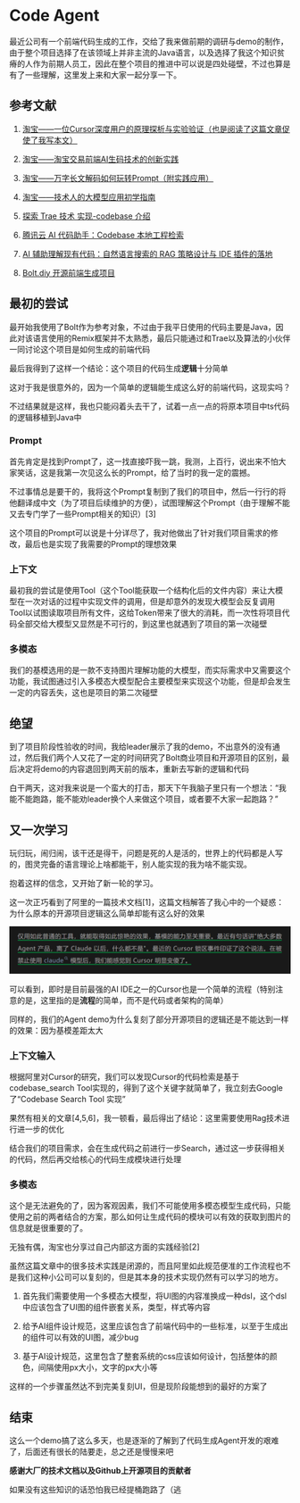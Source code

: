 # Code Agent

最近公司有一个前端代码生成的工作，交给了我来做前期的调研与demo的制作，由于整个项目选择了在该领域上并非主流的Java语言，以及选择了我这个知识贫瘠的人作为前期人员工，因此在整个项目的推进中可以说是四处碰壁，不过也算是有了一些理解，这里发上来和大家一起分享一下。

## 参考文献

1. [淘宝——一位Cursor深度用户的原理探析与实验验证（也是阅读了这篇文章促使了我写本文）](https://mp.weixin.qq.com/s/bT-R9oXvfO5wqRT8I2u_sQ)

2. [淘宝——淘宝交易前端AI生码技术的创新实践](https://mp.weixin.qq.com/s/RBIlsqdkN7CNDuGWxhoxGQ)

3. [淘宝——万字长文解码如何玩转Prompt（附实践应用）](https://mp.weixin.qq.com/s/ad6y-pCe1_PV7iNA7Uh1bg)

4. [淘宝——技术人的大模型应用初学指南](https://mp.weixin.qq.com/s/NeR1yPdmK6Z1hZVLRSgxrQ)

5. [探索 Trae 技术 实现-codebase 介绍](https://juejin.cn/post/7495199832749244425)

6. [腾讯云 AI 代码助手：Codebase 本地工程检索](https://www.cnblogs.com/txycsig/p/18752163)

7. [AI 辅助理解现有代码：自然语言搜索的 RAG 策略设计与 IDE 插件的落地](https://www.phodal.com/blog/ai-assistant-understanding-codebase/)

8. [Bolt.diy 开源前端生成项目](https://github.com/stackblitz-labs/bolt.diy) 

## 最初的尝试

最开始我使用了Bolt作为参考对象，不过由于我平日使用的代码主要是Java，因此对该语言使用的Remix框架并不太熟悉，最后只能通过和Trae以及算法的小伙伴一同讨论这个项目是如何生成的前端代码

最后我得到了这样一个结论：这个项目的代码生成**逻辑**十分简单

这对于我是很意外的，因为一个简单的逻辑能生成这么好的前端代码，这现实吗？

不过结果就是这样，我也只能闷着头去干了，试着一点一点的将原本项目中ts代码的逻辑移植到Java中

### Prompt

首先肯定是找到Prompt了，这一找直接吓我一跳，我测，上百行，说出来不怕大家笑话，这是我第一次见这么长的Prompt，给了当时的我一定的震撼。

不过事情总是要干的，我将这个Prompt复制到了我们的项目中，然后一行行的将他翻译成中文（为了项目后续维护的方便），试图理解这个Prompt（由于理解不能又去专门学了一些Prompt相关的知识）\[3]

这个项目的Prompt可以说是十分详尽了，我对他做出了针对我们项目需求的修改，最后也是实现了我需要的Prompt的理想效果

### 上下文

最初我的尝试是使用Tool（这个Tool能获取一个结构化后的文件内容）来让大模型在一次对话的过程中实现文件的调用，但是却意外的发现大模型会反复调用Tool以试图读取项目所有文件，这给Token带来了很大的消耗，而一次性将项目代码全部交给大模型又显然是不可行的，到这里也就遇到了项目的第一次碰壁

### 多模态

我们的基模选用的是一款不支持图片理解功能的大模型，而实际需求中又需要这个功能，我试图通过引入多模态大模型配合主要模型来实现这个功能，但是却会发生一定的内容丢失，这也是项目的第二次碰壁

## 绝望

到了项目阶段性验收的时间，我给leader展示了我的demo，不出意外的没有通过，然后我们两个人又花了一定的时间研究了Bolt商业项目和开源项目的区别，最后决定将demo的内容退回到两天前的版本，重新去写新的逻辑和代码

白干两天，这对我来说是一个蛮大的打击，那天下午我脑子里只有一个想法：“我能不能跑路，能不能劝leader换个人来做这个项目，或者要不大家一起跑路？”

## 又一次学习

玩归玩，闹归闹，该干还是得干，问题是死的人是活的，世界上的代码都是人写的，图灵完备的语言理论上啥都能干，别人能实现的我为啥不能实现。

抱着这样的信念，又开始了新一轮的学习。

这一次正巧看到了阿里的一篇技术文档\[1]，这篇文档解答了我心中的一个疑惑：为什么原本的开源项目逻辑这么简单却能有这么好的效果

![image.png](https://raw.githubusercontent.com/CoteNite/Blog_img/master/blogImg/20250821113309.png)

可以看到，即时是目前最强的AI IDE之一的Cursor也是一个简单的流程（特别注意的是，这里指的是**流程**的简单，而不是代码或者架构的简单）

同样的，我们的Agent demo为什么复刻了部分开源项目的逻辑还是不能达到一样的效果：因为基模差距太大

### 上下文输入

根据阿里对Cursor的研究，我们可以发现Cursor的代码检索是基于codebase_search Tool实现的，得到了这个关键字就简单了，我立刻去Google了“Codebase Search Tool 实现”

果然有相关的文章\[4,5,6]，我一顿看，最后得出了结论：这里需要使用Rag技术进行进一步的优化

结合我们的项目需求，会在生成代码之前进行一步Search，通过这一步获得相关的代码，然后再交给核心的代码生成模块进行处理

### 多模态

这个是无法避免的了，因为客观因素，我们不可能使用多模态模型生成代码，只能使用之前的两者结合的方案，那么如何让生成代码的模块可以有效的获取到图片的信息就是很重要的了。

无独有偶，淘宝也分享过自己内部这方面的实践经验\[2]

虽然这篇文章中的很多技术实践是闭源的，而且阿里如此规范便准的工作流程也不是我们这种小公司可以复刻的，但是其本身的技术实现仍然有可以学习的地方。

1. 首先我们需要使用一个多模态大模型，将UI图的内容准换成一种dsl，这个dsl中应该包含了UI图的组件嵌套关系，类型，样式等内容

2. 给予AI组件设计规范，这里应该包含了前端代码中的一些标准，以至于生成出的组件可以有效的UI图，减少bug

3. 基于AI设计规范，这里包含了整套系统的css应该如何设计，包括整体的颜色，间隔使用px大小，文字的px大小等

这样的一个步骤虽然达不到完美复刻UI，但是现阶段能想到的最好的方案了

## 结束

这么一个demo搞了这么多天，也是逐渐的了解到了代码生成Agent开发的艰难了，后面还有很长的陆要走，总之还是慢慢来吧

**感谢大厂的技术文档以及Github上开源项目的贡献者**

如果没有这些知识的话恐怕我已经提桶跑路了（逃
